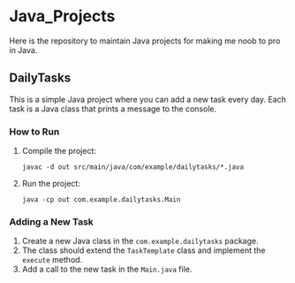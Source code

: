 # Java_Projects

Here is the repository to maintain Java projects for making me noob to pro in Java.

## DailyTasks

This is a simple Java project where you can add a new task every day. Each task is a Java class that prints a message to the console.

### How to Run

1. Compile the project:

   ```
   javac -d out src/main/java/com/example/dailytasks/*.java
   ```

2. Run the project:
   ```
   java -cp out com.example.dailytasks.Main
   ```

### Adding a New Task

1. Create a new Java class in the `com.example.dailytasks` package.
2. The class should extend the `TaskTemplate` class and implement the `execute` method.
3. Add a call to the new task in the `Main.java` file.
